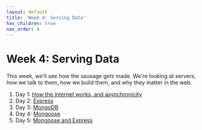 ```yaml
---
layout: default
title: 'Week 4: Serving Data'
has_children: true
nav_order: 4
---
```


# Week 4: Serving Data

This week, we'll see how the sausage gets made. We're looking at servers, how we talk to them, how we build them, and why they matter in the web.

1. Day 1: [How the internet works, and asynchronicity](./d1)
2. Day 2: [Express](./d2)
3. Day 3: [MongoDB](./d3)
4. Day 4: [Mongoose](./d4)
5. Day 5: [Mongoose and Express](./d5)
